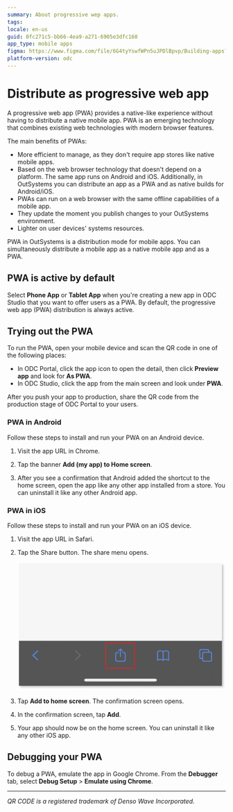 ```yaml
---
summary: About progressive wep apps.
tags:
locale: en-us
guid: 0fc271c5-bb66-4ea9-a271-6905e3dfc160
app_type: mobile apps
figma: https://www.figma.com/file/6G4tyYswfWPn5uJPDlBpvp/Building-apps?type=design&node-id=3101%3A2599&t=ZwHw8hXeFhwYsO5V-1
platform-version: odc
---
```


# Distribute as progressive web app

A progressive web app (PWA) provides a native-like experience without having to distribute a native mobile app. PWA is an emerging technology that combines existing web technologies with modern browser features.

The main benefits of PWAs:

* More efficient to manage, as they don't require app stores like native mobile apps.
* Based on the web browser technology that doesn't depend on a platform. The same app runs on Android and iOS. Additionally, in OutSystems you can distribute an app as a PWA and as native builds for Android/iOS.
* PWAs can run on a web browser with the same offline capabilities of a mobile app.
* They update the moment you publish changes to your OutSystems environment.
* Lighter on user devices' systems resources.
 
PWA in OutSystems is a distribution mode for mobile apps. You can simultaneously distribute a mobile app as a native mobile app and as a PWA.


## PWA is active by default

Select **Phone App** or **Tablet App** when you're creating a new app in ODC Studio that you want to offer users as a PWA. By default, the progressive web app (PWA) distribution is always active.

## Trying out the PWA

To run the PWA, open your mobile device and scan the QR code in one of the following places:
  
* In ODC Portal, click the app icon to open the detail, then click **Preview app** and look for **As PWA**. 
* In ODC Studio, click the app from the main screen and look under **PWA**.

After you push your app to production, share the QR code from the production stage of ODC Portal to your users.

### PWA in Android

Follow these steps to install and run your PWA on an Android device.

1. Visit the app URL in Chrome.

1. Tap the banner **Add (my app) to Home screen**.

1. After you see a confirmation that Android added the shortcut to the home screen, open the app like any other app installed from a store. You can uninstall it like any other Android app.

### PWA in iOS

Follow these steps to install and run your PWA on an iOS device.

1. Visit the app URL in Safari.

1. Tap the Share button. The share menu opens.
   
    ![Share button in Safari iOS](images/pwa-share-button-ios.png)

1. Tap **Add to home screen**. The confirmation screen opens.

1. In the confirmation screen, tap **Add**.

1. Your app should now be on the home screen. You can uninstall it like any other iOS app.

## Debugging your PWA

To debug a PWA, emulate the app in Google Chrome. From the **Debugger** tab, select **Debug Setup** > **Emulate using Chrome**.
________________________________________
_QR CODE is a registered trademark of Denso Wave Incorporated._
